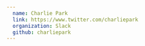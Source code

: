 ```yaml
---
  name: Charlie Park
  link: https://www.twitter.com/charliepark
  organization: Slack
  github: charliepark
---
```

